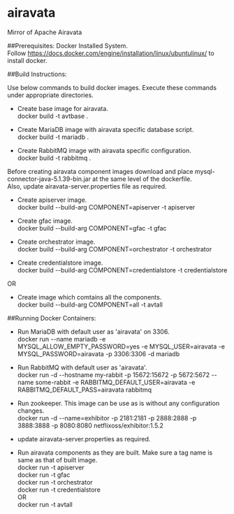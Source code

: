 # airavata
Mirror of Apache Airavata

##Prerequisites:
Docker Installed System.  
Follow https://docs.docker.com/engine/installation/linux/ubuntulinux/ to install docker.

##Build Instructions:

Use below commands to build docker images. 
Execute these commands under appropriate directories.

* Create base image for airavata.  
docker build -t avtbase .

* Create MariaDB image with airavata specific database script.   
docker build -t mariadb .

* Create RabbitMQ image with airavata specific configuration.    
docker build -t rabbitmq .

Before creating airavata component images download and place mysql-connector-java-5.1.39-bin.jar at the same level of the dockerfile.  
Also, update airavata-server.properties file as required.  
* Create apiserver image.  
docker build --build-arg COMPONENT=apiserver -t apiserver

* Create gfac image.  
docker build --build-arg COMPONENT=gfac -t gfac

* Create orchestrator image.  
docker build --build-arg COMPONENT=orchestrator -t orchestrator

* Create credentialstore image.  
docker build --build-arg COMPONENT=credentialstore -t credentialstore

OR

* Create image which comtains all the components.  
docker build --build-arg COMPONENT=all -t avtall


##Running Docker Containers:

* Run MariaDB with default user as 'airavata' on 3306.  
docker run --name mariadb -e MYSQL_ALLOW_EMPTY_PASSWORD=yes -e MYSQL_USER=airavata -e MYSQL_PASSWORD=airavata -p 3306:3306 -d mariadb

* Run RabbitMQ with default user as 'airavata'.  
docker run -d --hostname my-rabbit -p 15672:15672 -p 5672:5672 --name some-rabbit -e RABBITMQ_DEFAULT_USER=airavata -e RABBITMQ_DEFAULT_PASS=airavata rabbitmq

* Run zookeeper. This image can be use as is without any configuration changes.  
docker run -d --name=exhibitor -p 2181:2181 -p 2888:2888 -p 3888:3888 -p 8080:8080 netflixoss/exhibitor:1.5.2

* update airavata-server.properties as required.  

* Run airavata components as they are built. Make sure a tag name is same as that of built image.  
docker run -t apiserver  
docker run -t gfac  
docker run -t orchestrator  
docker run -t credentialstore  
OR  
docker run -t avtall  
